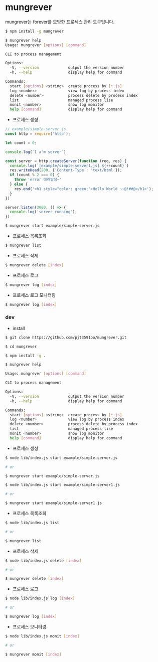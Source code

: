 # mungrever 

mungrever는 forever를 모방한 프로세스 관리 도구입니다.

```bash
$ npm install -g mungrever
```

```bash
$ mungrever help
Usage: mungrever [options] [command]

CLI to process management

Options:
  -V, --version             output the version number
  -h, --help                display help for command

Commands:
  start [options] <string>  create process by [*.js]
  log <number>              view log by process index
  delete <number>           process delete by process index
  list                      managed process lise
  monit <number>            show log monitor
  help [command]            display help for command
```

* 프로세스 생성

```js
// example/simple-server.js
const http = require('http');

let count = 0;

console.log(`I a'm server`)

const server = http.createServer(function (req, res) {
  console.log(`[example/simple-server1.js] ${++count}`)
  res.writeHead(200, {'Content-Type': 'text/html'});
  if (count % 2 === 0) {
    throw 'error 에러발생~'
  } else {
    res.end('<h1 style="color: green;">Hello World ~~@!##@</h1>');
  }
})

server.listen(3000, () => {
  console.log('server running');
})
```

```bash
$ mungrever start example/simple-server.js
```

* 프로세스 목록조회

```bash
$ mungrever list
```

* 프로세스 삭제

```bash
$ mungrever delete [index]
```

* 프로세스 로그

```bash
$ mungrever log [index]
```

* 프로세스 로그 모니터링

```bash
$ mungrever log [index]
```

### dev

* install

```bash
$ git clone https://github.com/pjt3591oo/mungrever.git

$ cd mungrever

$ npm install -g .
```

```bash
$ mungrever help

Usage: mungrever [options] [command]

CLI to process management

Options:
  -V, --version             output the version number
  -h, --help                display help for command

Commands:
  start [options] <string>  create process by [*.js]
  log <number>              view log by process index
  delete <number>           process delete by process index
  list                      managed process lise
  monit <number>            show log monitor
  help [command]            display help for command
```

* 프로세스 생성

```bash
$ node lib/index.js start example/simple-server.js

# or

$ mungrever start example/simple-server.js
```

```bash
$ node lib/index.js start example/simple-server1.js

# or

$ mungrever start example/simple-server1.js
```

* 프로세스 목록조회

```bash
$ node lib/index.js list

# or

$ mungrever list
```

* 프로세스 삭제

```bash
$ node lib/index.js delete [index]

# or

$ mungrever delete [index]
```

* 프로세스 로그

```bash
$ node lib/index.js log [index]

# or

$ mungrever log [index]
```

* 프로세스 모니터링

```bash
$ node lib/index.js monit [index]

# or

$ mungrever monit [index]
```
